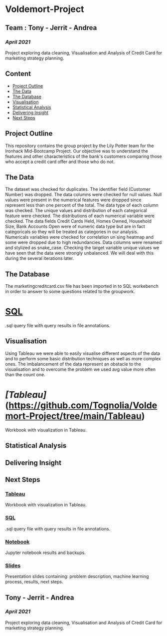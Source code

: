 # Voldemort-Project
## Team : Tony - Jerrit - Andrea
### *April 2021*

Project exploring data cleaning, Visualisation and Analysis of Credit Card for marketing strategy planning.

## Content

- [Project Outline](#project-outline)
- [The Data](#the-data)
- [The Database](#the-database)
- [Visualisation](#visualisation)
- [Statistical Analysis](#statistical-analysis)
- [Delivering Insight](#delivering-insight)
- [Next Steps](#next-steps)

## Project Outline

This repository contains the group project by the Lily Potter team for the Ironhack Mid-Bootcamp Project. Our objective was to understand the features and other characteristics of the bank's customers comparing those who accept a credit card offer and those who do not.

## The Data 

The dataset was checked for duplicates.
The identifier field (Customer Number) was dropped.
The data columns were checked for null values. Null values were present in the numerical features were dropped since represent less than one percent of the total.
The data type of each column was checked. 
The unique values and distribution of each categorical feature were checked.
The distributions of each numerical variable were checked. The data fields Credit Cards Held, Homes Owned, Household Size, Bank Accounts Open were of numeric data type but are in fact categoricals so they will be treated as categories in our analysis.
Numericals variables were checked for correlation un´sing heatmap and some were dropped due to high redundancies.
Data columns were renamed and stylized as snake_case.
Checking the target variable unique values we have seen that the data were strongly unbalanced. We will deal with this during the several iterations later.



## The Database

The marketingcreditcard.csv file has been imported in to SQL workebench in order to answer to some questions related to the groupwork.

# [SQL](https://github.com/Tognolia/Voldemort-Project/tree/main/sql)
.sql query file with query results in file annotations. 

## Visualisation

Using Tableau we were able to easily visualise different aspects of the data and to perform some basic distribution techniques as well as more complex ones. The imbalancement of the data represent an obstacle to the visualisation and to overcome the problem we used avg value more often than the count one. 

# *[Tableau]*(https://github.com/Tognolia/Voldemort-Project/tree/main/Tableau)
Workbook with visualization in Tableau.


## Statistical Analysis

## Delivering Insight

## Next Steps

### [Tableau](https://github.com/Tognolia/Voldemort-Project/tree/main/Tableau)
Workbook with visualization in Tableau.

### [SQL](https://github.com/Tognolia/Voldemort-Project/tree/main/sql)
.sql query file with query results in file annotations. 

### [Notebook](https://github.com/Tognolia/Voldemort-Project/tree/main/Notebook)
Jupyter notebook results and backups.

### [Slides](https://github.com/Tognolia/Voldemort-Project/tree/main/Slides)
Presentation slides containing: problem description, machine learning process, results, next steps. 

## Tony - Jerrit - Andrea
### *April 2021*

Project exploring data cleaning, Visualisation and Analysis of Credit Card for marketing strategy planning.



